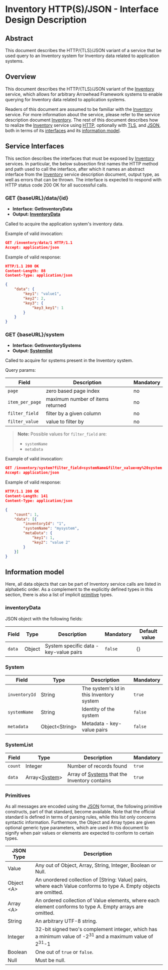 # Inventory HTTP(S)/JSON - Interface Design Description

## Abstract
This document describes the HTTP/{TLS}/JSON variant of a service that be used query to an Inventory system for Inventory data related to application systems.

## Overview
This document describes the HTTP/{TLS}/JSON variant of the [Inventory]
service, which allows for arbitrary Arrowhead Framework systems to enable querying for Inventory data related to application systems.

Readers of this document are assumed to be familiar with the [Inventory] service.
For more information about the service, please refer to the service description document [Inventory].
The rest of this document describes how to realize the [Inventory] service using [HTTP], optionally with [TLS], and [JSON], both in terms of its [interfaces](#service-interfaces) and its [information model](#information-model).

## Service Interfaces
This section describes the interfaces that must be exposed by [Inventory] services. In particular, the below
subsection first names the HTTP method and path used to call the interface, after which it names an abstract
interface from the [Inventory] service description document, output type, as well as errors that can be thrown. The
interface is expected to respond with HTTP status code 200 OK for all successful calls.

### GET {baseURL}/data/{id}
 - __Interface:	GetInventoryData__
 - __Output: [InventoryData](#inventorydata)__

Called to acquire the application system's inventory data.

Example of valid invocation:
```json
GET /inventory/data/1 HTTP/1.1
Accept: application/json
```

Example of valid response:
```json
HTTP/1.1 200 OK
Content-Length: 88
Content-Type: application/json

{
	"data": {
		"key1": "value1",
		"key2": 2,
		"key3": {
			"key3_key1": 1
		}
	}
}
```

### GET {baseURL}/system
 - __Interface: GetInventorySystems__
 - __Output: [Systemlist](#systemlist)__

Called to acquire for systems present in the Inventory system.

Query params:

| Field | Description | Mandatory |
| ----- | ----------- | --------- |
| `page` | zero based page index | no |
| `item_per_page` | maximum number of items returned | no |
| `filter_field` | filter by a given column | no |
| `filter_value` | value to filter by | no |


> **Note:**  Possible values for `filter_field` are:
> * `systemName`
> * `metaData`

Example of valid invocation:
```json
GET /inventory/system?filter_field=systemName&filter_value=my%20system HTTP/1.1
Accept: application/json
```

Example of valid response:
```json
HTTP/1.1 200 OK
Content-Length: 141
Content-Type: application/json

{
	"count": 1,
	"data": [{
		"inventoryId": "1",
		"systemName": "mysystem",
		"metaData": {
			"key1": 1,
			"key2": "value 2"
		}
	}]
}
```

## Information model
Here, all data objects that can be part of Inventory service calls are listed in alphabetic order.
As a complement to the explicitly defined types
in this section, there is also a list of implicit [primitive](#primitives) types.

### inventoryData
JSON object with the following fields:

| Field | Type | Description | Mandatory | Default value |
| ----- | ---- | ----------- | --------- | ------------- |
| `data` | Object | System specific data - key-value pairs | `false` | {} |

### System

| Field | Type | Description | Mandatory |
| ----- | ---- | ----------- | --------- |
| `inventoryId` | String | The system's Id in this Inventory system | `true` |
| `systemName` | String | Identity of the system | `false` |
| `metadata` | Object\<String> | Metadata - key-value pairs | `false` |

### SystemList

| Field | Type | Description | Mandatory |
| ----- | ---- | ----------- | --------- |
| `count` | Integer | Number of records found | `true` |
| `data` | Array\<[System](#system)> | Array of [Systems](#system) that the Inventory contains | `true` |


### Primitives
As all messages are encoded using the [JSON] format,
the following primitive constructs, part of that standard, become available.
Note that the official standard is defined in terms of parsing rules, while this list only concerns
syntactic information. Furthermore, the Object and Array types are given optional generic type parameters,
which are used in this document to signify when pair values or elements are expected to conform to certain
types.

| JSON Type | Description |
| --------- | ----------- |
| Value | Any out of Object, Array, String, Integer, Boolean or Null. |
| Object \<A> | An unordered collection of [String: Value] pairs, where each Value conforms to type A. Empty objects are omitted. |
| Array \<A> | An ordered collection of Value elements, where each element conforms to type A. Empty arrays are omitted. |
| String | An arbitrary UTF-8 string. |
| Integer | 32-bit signed two's complement integer, which has a minimum value of -2<sup>31</sup> and a maximum value of 2<sup>31</sup>-1 |
| Boolean | One out of `true` or `false`. |
| Null | Must be null. |

[HTTP]:https://doi.org/10.17487/RFC7230
[JSON]:https://doi.org/10.17487/RFC7159
[Inventory]:inventory-sd.md
[TLS]:https://doi.org/10.17487/RFC8446